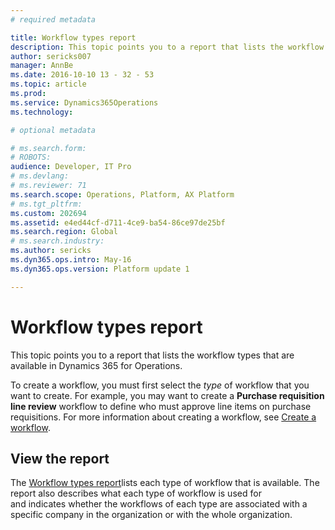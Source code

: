 ```yaml
---
# required metadata

title: Workflow types report
description: This topic points you to a report that lists the workflow types that are available in Dynamics 365 for Operations.
author: sericks007
manager: AnnBe
ms.date: 2016-10-10 13 - 32 - 53
ms.topic: article
ms.prod: 
ms.service: Dynamics365Operations
ms.technology: 

# optional metadata

# ms.search.form: 
# ROBOTS: 
audience: Developer, IT Pro
# ms.devlang: 
# ms.reviewer: 71
ms.search.scope: Operations, Platform, AX Platform
# ms.tgt_pltfrm: 
ms.custom: 202694
ms.assetid: e4ed44cf-d711-4ce9-ba54-86ce97de25bf
ms.search.region: Global
# ms.search.industry: 
ms.author: sericks
ms.dyn365.ops.intro: May-16
ms.dyn365.ops.version: Platform update 1

---
```


# Workflow types report

This topic points you to a report that lists the workflow types that are available in Dynamics 365 for Operations.

To create a workflow, you must first select the *type* of workflow that you want to create. For example, you may want to create a **Purchase requisition line review** workflow to define who must approve line items on purchase requisitions. For more information about creating a workflow, see [Create a workflow](create-workflow.md).

## View the report
The [Workflow types report](https://mbs.microsoft.com/customersource/northamerica/AX/downloads/reports/axtechrefrep)lists each type of workflow that is available. The report also describes what each type of workflow is used for and indicates whether the workflows of each type are associated with a specific company in the organization or with the whole organization.

